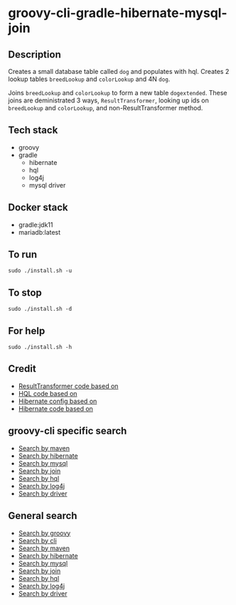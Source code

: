 # groovy-cli-gradle-hibernate-mysql-join

## Description
Creates a small database table
called `dog` and populates with
hql. Creates 2 lookup tables `breedLookup`
and `colorLookup` and 4N `dog`.

Joins `breedLookup` and `colorLookup`
to form a new table `dogextended`. These
joins are deministrated 3 ways, `ResultTransformer`,
looking up ids on `breedLookup` and `colorLookup`,
and non-ResultTransformer method.

## Tech stack
- groovy
- gradle
  - hibernate
  - hql
  - log4j
  - mysql driver

## Docker stack
- gradle:jdk11
- mariadb:latest

## To run
`sudo ./install.sh -u`

## To stop
`sudo ./install.sh -d`
## For help
`sudo ./install.sh -h`

## Credit
- [ResultTransformer code based on](https://thorben-janssen.com/hibernate-resulttransformer/)
- [HQL code based on](https://www.journaldev.com/2954/hibernate-query-language-hql-example-tutorial)
- [Hibernate config based on](https://www.theserverside.com/blog/Coffee-Talk-Java-News-Stories-and-Opinions/An-example-hibernatecfgxml-for-MySQL-8-and-Hibernate-5)
- [Hibernate code based on](https://github.com/lokeshgupta1981/hibernate/tree/master/hibernate-hello-world)

## groovy-cli specific search
- [Search by maven](https://github.com/bearddan2000?tab=repositories&q=groovy-cli-maven&type=&language=&sort=)
- [Search by hibernate](https://github.com/bearddan2000?tab=repositories&q=groovy-cli-hibernate&type=&language=&sort=)
- [Search by mysql](https://github.com/bearddan2000?tab=repositories&q=groovy-cli-mysql&type=&language=&sort=)
- [Search by join](https://github.com/bearddan2000?tab=repositories&q=groovy-cli-join&type=&language=&sort=)
- [Search by hql](https://github.com/bearddan2000?tab=repositories&q=groovy-cli-hql&type=&language=&sort=)
- [Search by log4j](https://github.com/bearddan2000?tab=repositories&q=groovy-cli-log4j&type=&language=&sort=)
- [Search by driver](https://github.com/bearddan2000?tab=repositories&q=groovy-cli-driver&type=&language=&sort=)

## General search
- [Search by groovy](https://github.com/bearddan2000?tab=repositories&q=java&type=&language=&sort=)
- [Search by cli](https://github.com/bearddan2000?tab=repositories&q=cli&type=&language=&sort=)
- [Search by maven](https://github.com/bearddan2000?tab=repositories&q=maven&type=&language=&sort=)
- [Search by hibernate](https://github.com/bearddan2000?tab=repositories&q=hibernate&type=&language=&sort=)
- [Search by mysql](https://github.com/bearddan2000?tab=repositories&q=mysql&type=&language=&sort=)
- [Search by join](https://github.com/bearddan2000?tab=repositories&q=join&type=&language=&sort=)
- [Search by hql](https://github.com/bearddan2000?tab=repositories&q=hql&type=&language=&sort=)
- [Search by log4j](https://github.com/bearddan2000?tab=repositories&q=log4j&type=&language=&sort=)
- [Search by driver](https://github.com/bearddan2000?tab=repositories&q=driver&type=&language=&sort=)
